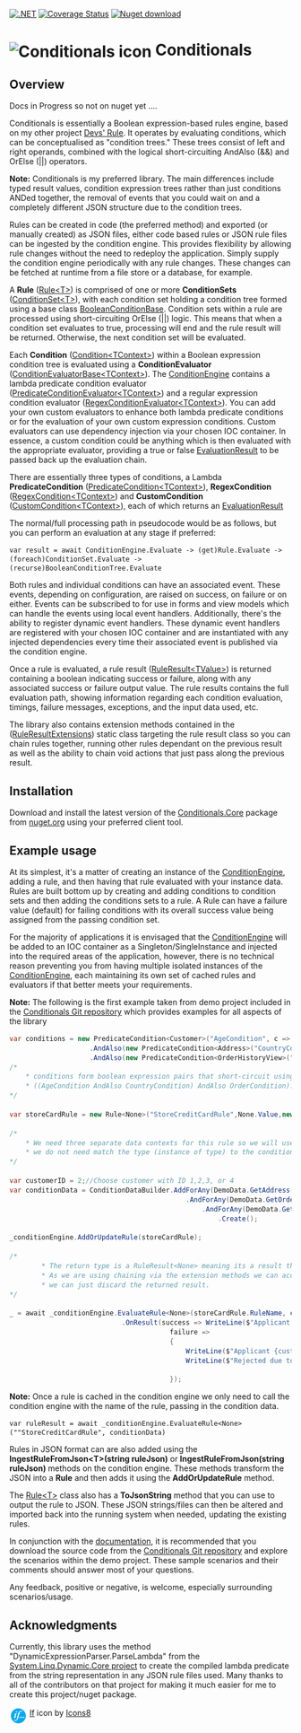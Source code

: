 [![.NET](https://github.com/code-dispenser/Conditionals/actions/workflows/dotnet.yml/badge.svg?branch=main)](https://github.com/code-dispenser/Conditionals/actions/workflows/dotnet.yml) [![Coverage Status](https://coveralls.io/repos/github/code-dispenser/Conditionals/badge.svg?branch=main)](https://coveralls.io/github/code-dispenser/Conditionals?branch=main) [![Nuget download][download-image]][download-url]

[download-image]: https://img.shields.io/nuget/dt/Conditionals.Core
[download-url]: https://www.nuget.org/packages/Conditionals.Core
<h1>
<img src="https://raw.github.com/code-dispenser/Conditionals/main/Assets/icons-64.png" align="center" alt="Conditionals icon" /> Conditionals
</h1>
<!--
# ![icon](https://raw.github.com/code-dispenser/Conditionals/main/Assets/icon-64.png) Conditionals
-->
<!-- H1 for git hub, but for nuget the markdown is fine as it centers the image, uncomment as appropriate and do the same at the bottom of this file for the icon author -->

## Overview

Docs in Progress so not on nuget yet ....


Conditionals is essentially a Boolean expression-based rules engine, based on my other project [Devs' Rule](https://github.com/code-dispenser/DevsRule). It operates by evaluating conditions, which can be conceptualised as "condition trees." These 
trees consist of left and right operands, combined with the logical short-circuiting AndAlso (&&) and OrElse (||) operators.

**Note:** Conditionals is my preferred library. The main differences include typed result values, condition expression trees rather than just conditions ANDed together, the removal of events that 
you could wait on and a completely different JSON structure due to the condition trees.

Rules can be created in code (the preferred method) and exported (or manually created) as JSON files, either code based rules or JSON rule files can be ingested by the condition engine. This provides flexibility by allowing rule changes without 
the need to redeploy the application. Simply supply the condition engine periodically with any rule changes. These changes can be fetched at runtime from a file store or a database, for example.

A **Rule** ([Rule&lt;T&gt;](https://github.com/code-dispenser/Conditionals/blob/main/Source/Conditionals.Core/Areas/Rules/Rule%5BT%5D.cs)) is comprised of one or more **ConditionSets** ([ConditionSet&lt;T&gt;](https://github.com/code-dispenser/Conditionals/blob/main/Source/Conditionals.Core/Areas/Conditions/ConditionSet%5BT%5D.cs)), with each condition set holding a condition tree formed using a base class [BooleanConditionBase](https://github.com/code-dispenser/Conditionals/blob/main/Source/Conditionals.Core/Areas/Conditions/BooleanConditionBase.cs). Condition sets within a rule are processed using short-circuiting OrElse (||) logic. This means that when a condition set evaluates to true, processing will end and the rule result will be returned. Otherwise, the next condition set will be evaluated.

Each **Condition** ([Condition&lt;TContext&gt;](https://github.com/code-dispenser/Conditionals/blob/main/Source/Conditionals.Core/Areas/Conditions/Condition%5BT%5D.cs)) within a Boolean expression condition tree is evaluated using a **ConditionEvaluator** ([ConditionEvaluatorBase&lt;TContext&gt;](https://github.com/code-dispenser/Conditionals/blob/main/Source/Conditionals.Core/Areas/Evaluators/ConditionEvaluatorBase%5BT%5D.cs)). The [ConditionEngine](https://github.com/code-dispenser/Conditionals/blob/main/Source/Conditionals.Core/Areas/Engine/ConditionEngine.cs) contains a lambda predicate condition evaluator ([PredicateConditionEvaluator&lt;TContext&gt;](https://github.com/code-dispenser/Conditionals/blob/main/Source/Conditionals.Core/Areas/Evaluators/PredicateConditionEvaluator%5BT%7D.cs)) and 
a regular expression condition evaluator ([RegexConditionEvaluator&lt;TContext&gt;](https://github.com/code-dispenser/Conditionals/blob/main/Source/Conditionals.Core/Areas/Evaluators/RegexConditionEvaluator%5BT%5D.cs)). You can add your own custom evaluators to enhance both lambda predicate conditions or for the evaluation of your own custom expression conditions. Custom evaluators can use dependency 
injection via your chosen IOC container. In essence, a custom condition could be anything which is then evaluated with the appropriate evaluator, providing a true or false [EvaluationResult](https://github.com/code-dispenser/Conditionals/blob/main/Source/Conditionals.Core/Common/Models/AllSimpleTypes.cs) to 
be passed back up the evaluation chain.

There are essentially three types of conditions, a Lambda **PredicateCondition** ([PredicateCondition&lt;TContext&gt;](https://github.com/code-dispenser/Conditionals/blob/main/Source/Conditionals.Core/Areas/Conditions/PredicateConditions%5BT%5D.cs)), **RegexCondition** ([RegexCondition&lt;TContext&gt;](https://github.com/code-dispenser/Conditionals/blob/main/Source/Conditionals.Core/Areas/Conditions/RegexCondition%5BT%5D.cs)) and **CustomCondition** ([CustomCondition&lt;TContext&gt;](https://github.com/code-dispenser/Conditionals/blob/main/Source/Conditionals.Core/Areas/Conditions/CustomConditions%5BT%5D.cs)), each of which returns an [EvaluationResult](https://github.com/code-dispenser/Conditionals/blob/main/Source/Conditionals.Core/Common/Models/AllSimpleTypes.cs)


The normal/full processing path in pseudocode would be as follows, but you can perform an evaluation at any stage if preferred:

```
var result = await ConditionEngine.Evaluate -> (get)Rule.Evaluate -> (foreach)ConditionSet.Evaluate -> (recurse)BooleanConditionTree.Evaluate
```

Both rules and individual conditions can have an associated event. These events, depending on configuration, are raised on success, on failure or on either. Events can be subscribed to 
for use in forms and view models which can handle the events using local event handlers. Additionally, there's the ability to register dynamic event handlers. These dynamic event handlers are registered with your 
chosen IOC container and are instantiated with any injected dependencies every time their associated event is published via the condition engine.

Once a rule is evaluated, a rule result ([RuleResult&lt;TValue&gt;](https://github.com/code-dispenser/Conditionals/blob/main/Source/Conditionals.Core/Common/Models/RuleResult%5BT%5D.cs)) is returned containing a boolean indicating success or failure, along with any associated success or failure output value. The rule results contains the full 
evaluation path, showing information regarding each condition evaluation, timings, failure messages, exceptions, and the input data used, etc.

The library also contains extension methods contained in the ([RuleResultExtensions](https://github.com/code-dispenser/Conditionals/blob/main/Source/Conditionals.Core/Common/Extensions/RuleResult%5BT%5DExtensions.cs)) static class targeting the rule result class so you can chain rules together, running other rules dependant on the previous result as well as 
the ability to chain void actions that just pass along the previous result.

## Installation

Download and install the latest version of the [Conditionals.Core](https://www.nuget.org/packages/Conditionals.Core) package from [nuget.org](https://www.nuget.org/) using your preferred client tool.

## Example usage

At its simplest, it's a matter of creating an instance of the [ConditionEngine](https://github.com/code-dispenser/Conditionals/blob/main/Source/Conditionals.Core/Areas/Engine/ConditionEngine.cs), adding a rule, and then having that rule evaluated with your instance data. Rules are built bottom up by creating and adding conditions to condition sets and then adding the conditions sets to a rule. A Rule can have a failure value (default) for failing conditions with its overall success value being assigned from the passing condition set.

For the majority of applications it is envisaged that the [ConditionEngine](https://github.com/code-dispenser/Conditionals/blob/main/Source/Conditionals.Core/Areas/Engine/ConditionEngine.cs) will be added to an IOC container as a Singleton/SingleInstance and injected into the required areas of the application, however, there is no technical reason preventing you from having multiple isolated instances of the [ConditionEngine](https://github.com/code-dispenser/Conditionals/blob/main/Source/Conditionals.Core/Areas/Engine/ConditionEngine.cs), each maintaining its own set of cached rules and evaluators if that better meets your requirements.

**Note:** The following is the first example taken from demo project included in the [Conditionals Git repository](https://github.com/code-dispenser/Conditionals/tree/main) which provides examples for all aspects of the library 
```c#
var conditions = new PredicateCondition<Customer>("AgeCondition", c => new DateTime(c.DOB.Year, c.DOB.Month, c.DOB.Day).AddYears(18) < DateTime.Now, "You must be over 18 to apply")
                    .AndAlso(new PredicateCondition<Address>("CountryCondition", a => a.Country == "United Kingdom", "You must be a resident of the United Kingdom"))
                    .AndAlso(new PredicateCondition<OrderHistoryView>("OrderCondition", o => o.TotalOrders >= 5, "You must have made at least five purchases against your account"));
/*
    * conditions form boolean expression pairs that short-circuit using AndAlso (&&) or OrElse (||) i.e the above nesting has a left and right, with the left having a left and right
    * ((AgeCondition AndAlso CountryCondition) AndAlso OrderCondition). There can be any depth of these pairings which will be shown/discussed later.
*/ 
        
var storeCardRule = new Rule<None>("StoreCreditCardRule",None.Value,new ConditionSet<None>("ApplicantRequirements",None.Value,conditions));

/*
    * We need three separate data contexts for this rule so we will use the ConditionDataBuilder. As these are three separate data types and only a single instance of each
    * we do not need match the type (instance of type) to the condition (by name). Again this will be discussed later, these can be added in any order.
*/
  
var customerID = 2;//Choose customer with ID 1,2,3, or 4
var conditionData = ConditionDataBuilder.AddForAny(DemoData.GetAddress(customerID))
                                            .AndForAny(DemoData.GetOrderHistory(customerID))
                                                .AndForAny(DemoData.GetCustomer(customerID))
                                                    .Create();

_conditionEngine.AddOrUpdateRule(storeCardRule);

/*
        * The return type is a RuleResult<None> meaning its a result that has no success or failure values just a bool IsSuccess property.
        * As we are using chaining via the extension methods we can access the result directly from Action<RuleResult<None>> so in this instance
        * we can just discard the returned result.
*/

_ = await _conditionEngine.EvaluateRule<None>(storeCardRule.RuleName, conditionData)
                            .OnResult(success => WriteLine($"Applicant {customerID}, application approved in {success.RuleTimeMilliseconds}ms with {success.EvaluationCount} evaluations"),
                                        failure =>
                                        {
                                            WriteLine($"Applicant {customerID} application rejected. {failure.EvaluationCount} evaluation(s) in {failure.RuleTimeMilliseconds}ms");
                                            WriteLine($"Rejected due to: {String.Join("/r/n", failure.FailureMessages)}");

                                        });
```

**Note:** Once a rule is cached in the condition engine we only need to call the condition engine with the name of the rule, passing in the condition data.
```
var ruleResult = await _conditionEngine.EvaluateRule<None>(""StoreCreditCardRule", conditionData)
```
Rules in JSON format can are also added using the **IngestRuleFromJson&lt;T&gt;(string ruleJson)** or **IngestRuleFromJson(string ruleJson)** methods on the condition engine. These methods transform the JSON into a **Rule** and 
then adds it using the **AddOrUpdateRule** method.

The [Rule&lt;T&gt;](https://github.com/code-dispenser/Conditionals/blob/main/Source/Conditionals.Core/Areas/Rules/Rule%5BT%5D.cs) class also has a **ToJsonString** method that you can use to output the rule to JSON. These JSON strings/files can then be altered and imported back into the running system 
when needed, updating the existing rules.

In conjunction with the [documentation](https://github.com/code-dispenser/Conditionals/wiki), it is recommended that you download the source code from the [Conditionals Git repository](https://github.com/code-dispenser/Conditionals) 
and explore the scenarios within the demo project. These sample scenarios and their comments should answer most of your questions.

Any feedback, positive or negative, is welcome, especially surrounding scenarios/usage.

## Acknowledgments

Currently, this library uses the method "DynamicExpressionParser.ParseLambda" from the [System.Linq.Dynamic.Core project](https://www.nuget.org/packages/System.Linq.Dynamic.Core) to create the 
compiled lambda predicate from the string representation in any JSON rule files used. Many thanks to all of the contributors on that project for making it much easier for me to create this 
project/nuget package.


<img src="https://raw.githubusercontent.com/code-dispenser/Conditionals/main/Assets/icons-64.png" align="middle" height="32px" alt="Conditionals icon" />
<a target="_blank" href="https://icons8.com/icon/kxE6S5YOUvM6/if">If</a> icon by <a target="_blank" href="https://icons8.com">Icons8</a>
<!--
![icon](https://raw.github.com/code-dispenser/Conditionals/main/Assets/icon-48.png) Thanks also to Peerapak Takpho the icon creator, which I found on [freepik.com](https://www.freepik.com/icon/setting_7012934).
-->


